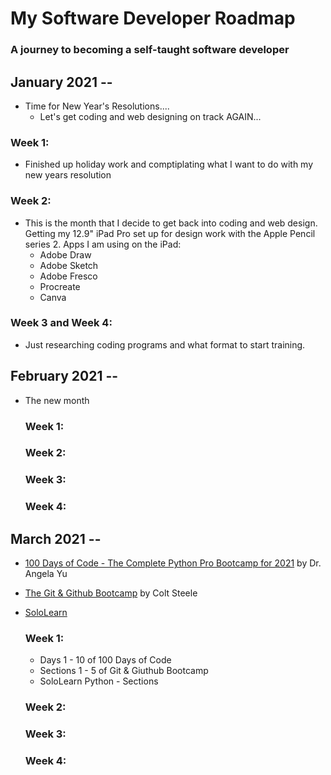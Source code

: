 # My Software Developer Roadmap

### A journey to becoming a self-taught software developer

## January 2021 --
* Time for New Year's Resolutions....
  * Let's get coding and web designing on track AGAIN...

 ### Week 1:
  * Finished up holiday work and comptiplating what I want to do with my new years resolution

 ### Week 2:
  * This is the month that I decide to get back into coding and web design. Getting my 12.9" iPad Pro set up for design work with the Apple Pencil series 2. Apps I am using on the iPad:  
    * Adobe Draw
    * Adobe Sketch
    * Adobe Fresco
    * Procreate
    * Canva 
 
 ### Week 3 and Week 4:
  * Just researching coding programs and what format to start training. 

## February 2021 --
* The new month

  ### Week 1:

  ### Week 2:

  ### Week 3:

  ### Week 4:

## March 2021 -- 
* [100 Days of Code - The Complete Python Pro Bootcamp for 2021](https://www.udemy.com/course/100-days-of-code/) by Dr. Angela Yu
* [The Git & Github Bootcamp](https://www.udemy.com/course/git-and-github-bootcamp/?utm_content=promo&utm_campaign=2021-03-02&utm_source=email-sendgrid&utm_term=4466306&utm_medium=2634490&couponCode=6B902E56651B11D10D78) by Colt Steele
* [SoloLearn](https://www.sololearn.com/)

  ### Week 1: 
  * Days 1 - 10 of 100 Days of Code
  * Sections 1 - 5 of Git & Giuthub Bootcamp
  * SoloLearn Python - Sections 

  ### Week 2:
  
  ### Week 3:
  
  ### Week 4:
